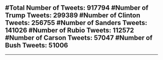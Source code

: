#Total Number of Tweets: 917794 
#Number of Trump Tweets: 299389
#Number of Clinton Tweets: 256755
#Number of Sanders Tweets: 141026
#Number of Rubio Tweets: 112572
#Number of Carson Tweets: 57047
#Number of Bush Tweets: 51006
---
---
